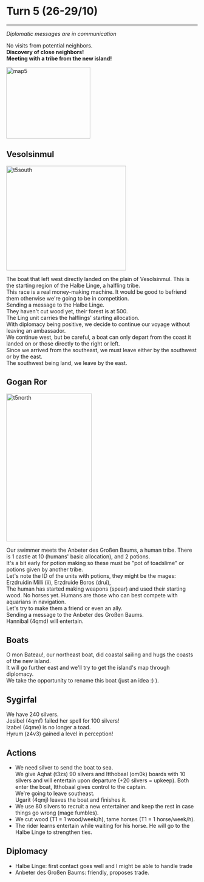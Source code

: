 # Turn 5 (26-29/10)
--------
*Diplomatic messages are in communication*

No visits from potential neighbors.  
**Discovery of close neighbors!**  
**Meeting with a tribe from the new island!**  

<img width="221" height="188" alt="map5" src="https://github.com/user-attachments/assets/d8ffb1f4-c4d9-4a93-be73-d6540f8c5827" />


## Vesolsinmul
<img width="315" height="275" alt="t5south" src="https://github.com/user-attachments/assets/7f81c2fd-cbf4-4dc1-b2a5-19798c99c0f5" />

The boat that left west directly landed on the plain of Vesolsinmul. This is the starting region of the Halbe Linge, a halfling tribe.  
This race is a real money-making machine. It would be good to befriend them otherwise we're going to be in competition.  
Sending a message to the Halbe Linge.  
They haven't cut wood yet, their forest is at 500.  
The Ling unit carries the halflings' starting allocation.  
With diplomacy being positive, we decide to continue our voyage without leaving an ambassador.  
We continue west, but be careful, a boat can only depart from the coast it landed on or those directly to the right or left.  
Since we arrived from the southeast, we must leave either by the southwest or by the east.  
The southwest being land, we leave by the east.  

## Gogan Ror
<img width="225" height="389" alt="t5north" src="https://github.com/user-attachments/assets/2f262062-0b25-4297-b6f5-ddf3b3e1dc30" />

Our swimmer meets the Anbeter des Großen Baums, a human tribe. There is 1 castle at 10 (humans' basic allocation), and 2 potions.  
It's a bit early for potion making so these must be "pot of toadslime" or potions given by another tribe.  
Let's note the ID of the units with potions, they might be the mages:  
Erzdruidin Milli (ii), Erzdruide Boros (drui),  
The human has started making weapons (spear) and used their starting wood. No horses yet. Humans are those who can best compete with aquarians in navigation.  
Let's try to make them a friend or even an ally.  
Sending a message to the Anbeter des Großen Baums.  
Hannibal (4qmd) will entertain.  

## Boats

O mon Bateau!, our northeast boat, did coastal sailing and hugs the coasts of the new island.  
It will go further east and we'll try to get the island's map through diplomacy.  
We take the opportunity to rename this boat (just an idea :) ).  

## Sygirfal

We have 240 silvers.  
Jesibel (4qmf) failed her spell for 100 silvers!  
Izabel (4qme) is no longer a toad.  
Hyrum (z4v3) gained a level in perception!  

## Actions

- We need silver to send the boat to sea.  
We give Aqhat (t3zs) 90 silvers and Itthobaal (om0k) boards with 10 silvers and will entertain upon departure (+20 silvers = upkeep). Both enter the boat, Itthobaal gives control to the captain.  
We're going to leave southeast.  
Ugarit (4qmj) leaves the boat and finishes it.  
- We use 80 silvers to recruit a new entertainer and keep the rest in case things go wrong (mage fumbles).  
- We cut wood (T1 = 1 wood/week/h), tame horses (T1 = 1 horse/week/h).  
- The rider learns entertain while waiting for his horse. He will go to the Halbe Linge to strengthen ties.  

## Diplomacy

- Halbe Linge: first contact goes well and I might be able to handle trade  
- Anbeter des Großen Baums: friendly, proposes trade.

